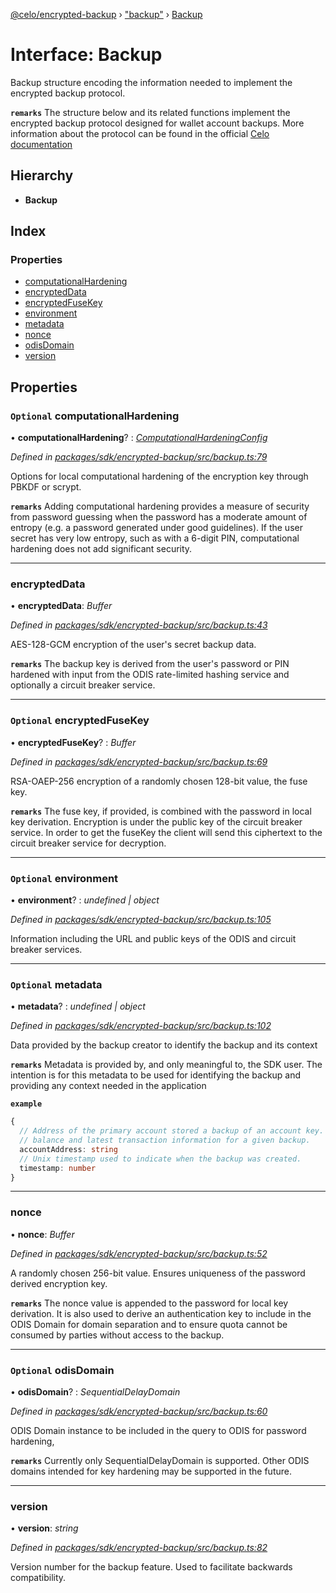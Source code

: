 [@celo/encrypted-backup](../README.md) › ["backup"](../modules/_backup_.md) › [Backup](_backup_.backup.md)

# Interface: Backup

Backup structure encoding the information needed to implement the encrypted backup protocol.

**`remarks`** The structure below and its related functions implement the encrypted backup protocol
designed for wallet account backups. More information about the protocol can be found in the
official [Celo documentation](https://docs.celo.org/celo-codebase/protocol/identity/encrypted-cloud-backup)

## Hierarchy

* **Backup**

## Index

### Properties

* [computationalHardening](_backup_.backup.md#optional-computationalhardening)
* [encryptedData](_backup_.backup.md#encrypteddata)
* [encryptedFuseKey](_backup_.backup.md#optional-encryptedfusekey)
* [environment](_backup_.backup.md#optional-environment)
* [metadata](_backup_.backup.md#optional-metadata)
* [nonce](_backup_.backup.md#nonce)
* [odisDomain](_backup_.backup.md#optional-odisdomain)
* [version](_backup_.backup.md#version)

## Properties

### `Optional` computationalHardening

• **computationalHardening**? : *[ComputationalHardeningConfig](../modules/_config_.md#computationalhardeningconfig)*

*Defined in [packages/sdk/encrypted-backup/src/backup.ts:79](https://github.com/celo-org/celo-monorepo/blob/master/packages/sdk/encrypted-backup/src/backup.ts#L79)*

Options for local computational hardening of the encryption key through PBKDF or scrypt.

**`remarks`** Adding computational hardening provides a measure of security from password guessing
when the password has a moderate amount of entropy (e.g. a password generated under good
guidelines). If the user secret has very low entropy, such as with a 6-digit PIN,
computational hardening does not add significant security.

___

###  encryptedData

• **encryptedData**: *Buffer*

*Defined in [packages/sdk/encrypted-backup/src/backup.ts:43](https://github.com/celo-org/celo-monorepo/blob/master/packages/sdk/encrypted-backup/src/backup.ts#L43)*

AES-128-GCM encryption of the user's secret backup data.

**`remarks`** The backup key is derived from the user's password or PIN hardened with input from the
ODIS rate-limited hashing service and optionally a circuit breaker service.

___

### `Optional` encryptedFuseKey

• **encryptedFuseKey**? : *Buffer*

*Defined in [packages/sdk/encrypted-backup/src/backup.ts:69](https://github.com/celo-org/celo-monorepo/blob/master/packages/sdk/encrypted-backup/src/backup.ts#L69)*

RSA-OAEP-256 encryption of a randomly chosen 128-bit value, the fuse key.

**`remarks`** The fuse key, if provided, is combined with the password in local key derivation.
Encryption is under the public key of the circuit breaker service. In order to get the fuseKey
the client will send this ciphertext to the circuit breaker service for decryption.

___

### `Optional` environment

• **environment**? : *undefined | object*

*Defined in [packages/sdk/encrypted-backup/src/backup.ts:105](https://github.com/celo-org/celo-monorepo/blob/master/packages/sdk/encrypted-backup/src/backup.ts#L105)*

Information including the URL and public keys of the ODIS and circuit breaker services.

___

### `Optional` metadata

• **metadata**? : *undefined | object*

*Defined in [packages/sdk/encrypted-backup/src/backup.ts:102](https://github.com/celo-org/celo-monorepo/blob/master/packages/sdk/encrypted-backup/src/backup.ts#L102)*

Data provided by the backup creator to identify the backup and its context

**`remarks`** Metadata is provided by, and only meaningful to, the SDK user. The intention is for
this metadata to be used for identifying the backup and providing any context needed in the
application

**`example`** 
```typescript
{
  // Address of the primary account stored a backup of an account key. Used to display the
  // balance and latest transaction information for a given backup.
  accountAddress: string
  // Unix timestamp used to indicate when the backup was created.
  timestamp: number
}
```

___

###  nonce

• **nonce**: *Buffer*

*Defined in [packages/sdk/encrypted-backup/src/backup.ts:52](https://github.com/celo-org/celo-monorepo/blob/master/packages/sdk/encrypted-backup/src/backup.ts#L52)*

A randomly chosen 256-bit value. Ensures uniqueness of the password derived encryption key.

**`remarks`** The nonce value is appended to the password for local key derivation. It is also used
to derive an authentication key to include in the ODIS Domain for domain separation and to
ensure quota cannot be consumed by parties without access to the backup.

___

### `Optional` odisDomain

• **odisDomain**? : *SequentialDelayDomain*

*Defined in [packages/sdk/encrypted-backup/src/backup.ts:60](https://github.com/celo-org/celo-monorepo/blob/master/packages/sdk/encrypted-backup/src/backup.ts#L60)*

ODIS Domain instance to be included in the query to ODIS for password hardening,

**`remarks`** Currently only SequentialDelayDomain is supported. Other ODIS domains intended for key
hardening may be supported in the future.

___

###  version

• **version**: *string*

*Defined in [packages/sdk/encrypted-backup/src/backup.ts:82](https://github.com/celo-org/celo-monorepo/blob/master/packages/sdk/encrypted-backup/src/backup.ts#L82)*

Version number for the backup feature. Used to facilitate backwards compatibility.
